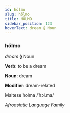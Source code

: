 ```yaml
---
id: hölmo
slug: hölmo
title: HÖLMO
sidebar_position: 123
hoverText: dream § Noun
---
```


### hölmo

*dream* **§** Noun

**Verb**: to be a dream

**Noun**: dream

**Modifier**: dream-related

Maltese ħolma /ˈħɔl.ma/

*Afroasiatic Language Family*